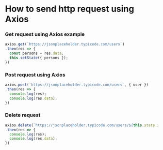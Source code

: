 # How to send http request using Axios

### Get request using Axios example
```javascript
axios.get(`https://jsonplaceholder.typicode.com/users`)
.then(res => {
  const persons = res.data;
  this.setState({ persons });
})
```

### Post request using Axios
```javascript
axios.post(`https://jsonplaceholder.typicode.com/users`, { user })
.then(res => {
  console.log(res);
  console.log(res.data);
})
```

### Delete request
```javascript
axios.delete(`https://jsonplaceholder.typicode.com/users/${this.state.id}`)
.then(res => {
  console.log(res);
  console.log(res.data);
})
```
